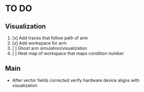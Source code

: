 # TO DO

## Visualization

1. [x] Add traces that follow path of arm
2. [x] Add workspace for arm
3. [ ] Ghost arm simulation/visualization
4. [ ] Heat map of workspace that maps condition number

## Main

- After vector fields corrected verify hardware device aligns with visualization
